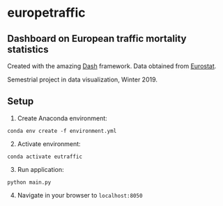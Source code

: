 # europetraffic

## Dashboard on European traffic mortality statistics

Created with the amazing [Dash](https://plot.ly/dash/) framework.
Data obtained from [Eurostat](https://ec.europa.eu/eurostat).

Semestrial project in data visualization, Winter 2019.

## Setup

1. Create Anaconda environment:

```
conda env create -f environment.yml
```

2. Activate environment:

```
conda activate eutraffic
```

3. Run application:

```
python main.py
```

4. Navigate in your browser to `localhost:8050`
